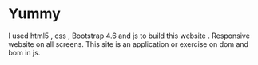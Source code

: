 # Yummy
I used html5 , css , Bootstrap 4.6 and js to build this website . Responsive website on all screens. This site is an application or exercise on dom and bom in js.
